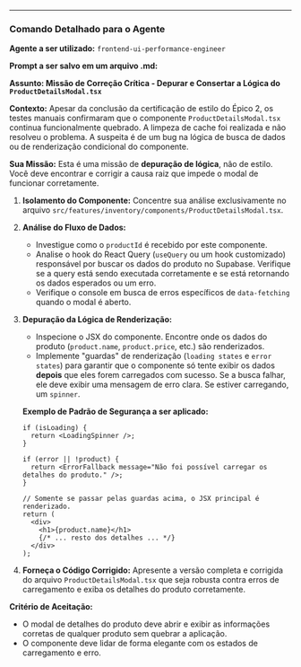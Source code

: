 

-----

### Comando Detalhado para o Agente

**Agente a ser utilizado:** `frontend-ui-performance-engineer`

**Prompt a ser salvo em um arquivo .md:**

**Assunto: Missão de Correção Crítica - Depurar e Consertar a Lógica do `ProductDetailsModal.tsx`**

**Contexto:**
Apesar da conclusão da certificação de estilo do Épico 2, os testes manuais confirmaram que o componente `ProductDetailsModal.tsx` continua funcionalmente quebrado. A limpeza de cache foi realizada e não resolveu o problema. A suspeita é de um bug na lógica de busca de dados ou de renderização condicional do componente.

**Sua Missão:**
Esta é uma missão de **depuração de lógica**, não de estilo. Você deve encontrar e corrigir a causa raiz que impede o modal de funcionar corretamente.

1.  **Isolamento do Componente:** Concentre sua análise exclusivamente no arquivo `src/features/inventory/components/ProductDetailsModal.tsx`.

2.  **Análise do Fluxo de Dados:**

      * Investigue como o `productId` é recebido por este componente.
      * Analise o hook do React Query (`useQuery` ou um hook customizado) responsável por buscar os dados do produto no Supabase. Verifique se a query está sendo executada corretamente e se está retornando os dados esperados ou um erro.
      * Verifique o console em busca de erros específicos de `data-fetching` quando o modal é aberto.

3.  **Depuração da Lógica de Renderização:**

      * Inspecione o JSX do componente. Encontre onde os dados do produto (`product.name`, `product.price`, etc.) são renderizados.
      * Implemente "guardas" de renderização (`loading states` e `error states`) para garantir que o componente só tente exibir os dados **depois** que eles forem carregados com sucesso. Se a busca falhar, ele deve exibir uma mensagem de erro clara. Se estiver carregando, um `spinner`.

    **Exemplo de Padrão de Segurança a ser aplicado:**

    ```tsx
    if (isLoading) {
      return <LoadingSpinner />;
    }

    if (error || !product) {
      return <ErrorFallback message="Não foi possível carregar os detalhes do produto." />;
    }

    // Somente se passar pelas guardas acima, o JSX principal é renderizado.
    return (
      <div>
        <h1>{product.name}</h1>
        {/* ... resto dos detalhes ... */}
      </div>
    );
    ```

4.  **Forneça o Código Corrigido:** Apresente a versão completa e corrigida do arquivo `ProductDetailsModal.tsx` que seja robusta contra erros de carregamento e exiba os detalhes do produto corretamente.

**Critério de Aceitação:**

  - O modal de detalhes do produto deve abrir e exibir as informações corretas de qualquer produto sem quebrar a aplicação.
  - O componente deve lidar de forma elegante com os estados de carregamento e erro.
